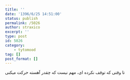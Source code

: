```yaml
---
title: ''
date: '1396/6/25 14:51:00'
status: publish
permalink: /5026
author: straxico
excerpt: ''
type: post
id: 5026
category:
    - tytomood
tag: []
post_format: []
---
```

تا وقتی که توقف نکرده ای، مهم نیست که چقدر آهسته حرکت میکنی
